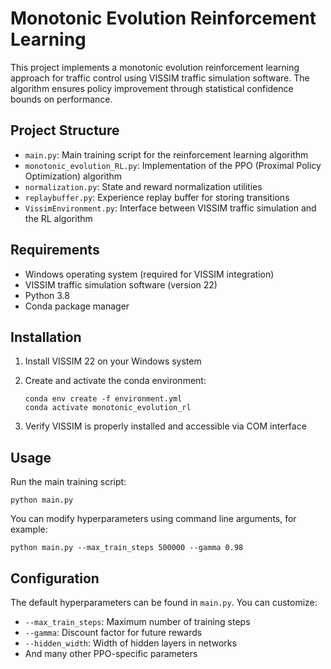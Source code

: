 # Monotonic Evolution Reinforcement Learning

This project implements a monotonic evolution reinforcement learning approach for traffic control using VISSIM traffic simulation software. The algorithm ensures policy improvement through statistical confidence bounds on performance.

## Project Structure

- `main.py`: Main training script for the reinforcement learning algorithm
- `monotonic_evolution_RL.py`: Implementation of the PPO (Proximal Policy Optimization) algorithm
- `normalization.py`: State and reward normalization utilities
- `replaybuffer.py`: Experience replay buffer for storing transitions
- `VissimEnvironment.py`: Interface between VISSIM traffic simulation and the RL algorithm

## Requirements

- Windows operating system (required for VISSIM integration)
- VISSIM traffic simulation software (version 22)
- Python 3.8
- Conda package manager

## Installation

1. Install VISSIM 22 on your Windows system


2. Create and activate the conda environment:
   ```
   conda env create -f environment.yml
   conda activate monotonic_evolution_rl
   ```

3. Verify VISSIM is properly installed and accessible via COM interface

## Usage

Run the main training script:
```
python main.py
```

You can modify hyperparameters using command line arguments, for example:
```
python main.py --max_train_steps 500000 --gamma 0.98
```

## Configuration

The default hyperparameters can be found in `main.py`. You can customize:
- `--max_train_steps`: Maximum number of training steps
- `--gamma`: Discount factor for future rewards
- `--hidden_width`: Width of hidden layers in networks
- And many other PPO-specific parameters

